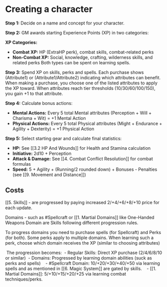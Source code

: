 # Creating a character
**Step 1:** Decide on a name and concept for your character.

**Step 2:** GM awards starting Experience Points (XP) in two categories:

**XP Categories:**
- **Combat XP:** HP (ExtraHP perk), combat skills, combat-related perks
- **Non-Combat XP:** Social, knowledge, crafting, wilderness skills, and related perks
Both types can be spent on learning spells.

**Step 3:** Spend XP on skills, perks and spells. Each purchase shows (Attribute1) or (Attribute1/Attribute2) indicating which attributes can benefit. When making a purchase, you choose one of the listed attributes to apply the XP toward. When attributes reach tier thresholds (10/30/60/100/150), you gain +1 to that attribute.

**Step 4:** Calculate bonus actions:
- **Mental Actions:** Every 5 total Mental attributes (Perception + Will + Charisma + Wit) = +1 Mental Action
- **Physical Actions:** Every 5 total Physical attributes (Might + Endurance + Agility + Dexterity) = +1 Physical Action

**Step 5:** Select starting gear and calculate final statistics:
- **HP:** See [[3.2 HP And Wounds]] for Health and Stamina calculation
- **Initiative:** 2d10 + Perception
- **Attack & Damage:** See [[4. Combat Conflict Resolution]] for combat formulas
- **Speed:** 5 + Agility + (Running/2 rounded down) + Bonuses - Penalties (see [[9. Movement and Distance]])
## Costs
[[5. Skills]]  - are progressed by paying increased 2/+4/+6/+8/+10 price for each update.

Domains -  such as #Spellcraft or [[1. Martial Domains]] like One-Handed Weapons Domain are Skills following different progression rules.

To progress domains you need to purchase spells (for Spellcraft) and Perks (for both).
Some perks apply to multiple domains. When learning such a perk, choose which domain receives the XP (similar to choosing attributes)

 The progression becomes:
 - Regular Skills: Direct XP purchase (2/4/6/8/10 or similar)
 - Domains: Progressed by learning domain abilities (suck as perks and spells)
   - #Spellcraft Domain: 10/+20/+30/+40/+50 via learning spells and as mentioned in [[6. Magic System]] are gated by skills.
   - [[1. Martial Domains]]: 5/+10/+15/+20/+25 via learning combat techniques/perks.
